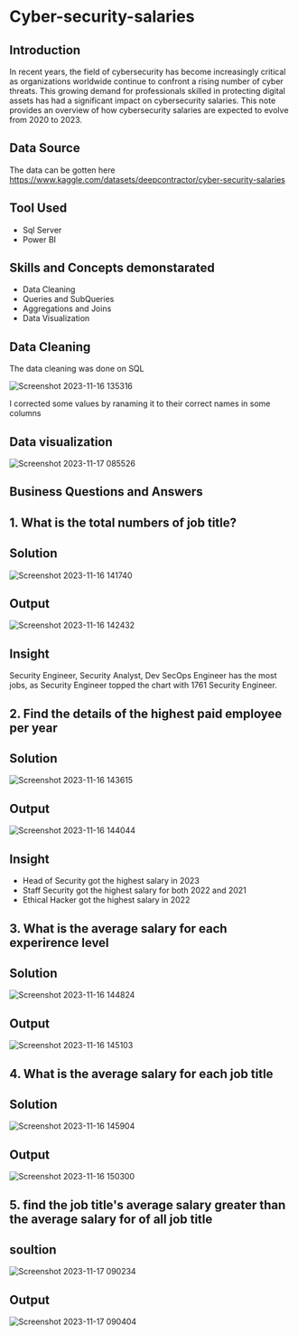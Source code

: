 # Cyber-security-salaries

## Introduction
In recent years, the field of cybersecurity has become increasingly critical as organizations worldwide continue to confront a rising number of cyber threats. This growing demand for professionals skilled in protecting digital assets has had a significant impact on cybersecurity salaries. This note provides an overview of how cybersecurity salaries are expected to evolve from 2020 to 2023.
## Data Source
The data can be gotten here https://www.kaggle.com/datasets/deepcontractor/cyber-security-salaries
## Tool Used
- Sql Server
- Power BI
## Skills and Concepts demonstarated
- Data Cleaning
- Queries and SubQueries
- Aggregations and Joins
- Data Visualization
## Data Cleaning
The data cleaning was done on SQL 

![Screenshot 2023-11-16 135316](https://github.com/AdekunleOjo/Cyber-security-salaries/assets/55541028/5e88094c-8f5f-4274-824a-988ba64c287c)

I corrected some values by ranaming it to their correct names in some columns
## Data visualization
![Screenshot 2023-11-17 085526](https://github.com/AdekunleOjo/Cyber-security-salaries/assets/55541028/375a8cff-77ff-4d4c-a92e-696bfd448ee2)

## Business Questions and Answers
## 1. What is the total numbers of job title?
## Solution
![Screenshot 2023-11-16 141740](https://github.com/AdekunleOjo/Cyber-security-salaries/assets/55541028/e0182d55-c43b-4260-9319-0bb79b0cf353)
## Output
![Screenshot 2023-11-16 142432](https://github.com/AdekunleOjo/Cyber-security-salaries/assets/55541028/712914eb-0cbc-4fa7-93c9-c0eb9d94ad18)
## Insight
Security Engineer, Security Analyst, Dev SecOps Engineer has the most jobs, as Security Engineer topped the chart with 1761 Security Engineer.
## 2. Find the details of the highest paid employee per year
## Solution
![Screenshot 2023-11-16 143615](https://github.com/AdekunleOjo/Cyber-security-salaries/assets/55541028/06b0269f-bc38-4593-9c6a-597b3c7be9e5)
## Output
![Screenshot 2023-11-16 144044](https://github.com/AdekunleOjo/Cyber-security-salaries/assets/55541028/2331fc16-b865-453e-95ee-595c0ecac938)
## Insight
- Head of Security got the highest salary in 2023
- Staff Security got the highest salary for both 2022 and 2021
- Ethical Hacker got the highest salary in 2022
## 3. What is the average salary for each experirence level
## Solution
![Screenshot 2023-11-16 144824](https://github.com/AdekunleOjo/Cyber-security-salaries/assets/55541028/a7fa2175-dd26-4276-be36-06226cd6a990)
## Output
![Screenshot 2023-11-16 145103](https://github.com/AdekunleOjo/Cyber-security-salaries/assets/55541028/c9f3cf8a-67bf-46b0-8335-35487c7f6333)
## 4. What is the average salary for each job title
## Solution
![Screenshot 2023-11-16 145904](https://github.com/AdekunleOjo/Cyber-security-salaries/assets/55541028/ee43e851-a2b5-425f-88a9-6544a40f850a)
## Output
![Screenshot 2023-11-16 150300](https://github.com/AdekunleOjo/Cyber-security-salaries/assets/55541028/e69b8a4f-3bc3-4879-8881-36690ea3b54b)
## 5. find the job title's average salary greater than the average salary for of all job title
## soultion
![Screenshot 2023-11-17 090234](https://github.com/AdekunleOjo/Cyber-security-salaries/assets/55541028/99ad933e-961c-450c-bbf1-8d20a483b7f6)
## Output
![Screenshot 2023-11-17 090404](https://github.com/AdekunleOjo/Cyber-security-salaries/assets/55541028/21982930-06ce-4a07-903f-617393b9344c)







